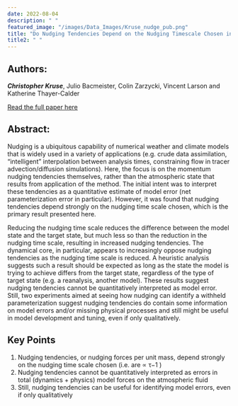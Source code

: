 ```yaml
---
date: 2022-08-04
description: " "
featured_image: "/images/Data_Images/Kruse_nudge_pub.png"
title: "Do Nudging Tendencies Depend on the Nudging Timescale Chosen in Atmospheric Models?"
title2: " "
---
```

## Authors:
***Christopher Kruse***, Julio Bacmeister, Colin Zarzycki, Vincent Larson and Katherine Thayer-Calder

[Read the full paper here](https://doi.org/10.1029/2022MS003024)
## Abstract:
Nudging is a ubiquitous capability of numerical weather and climate models that is widely used in a variety of applications (e.g. crude data assimilation, “intelligent” interpolation between analysis times, constraining flow in tracer advection/diffusion simulations). Here, the focus is on the momentum nudging tendencies themselves, rather than the atmospheric state that results from application of the method. The initial intent was to interpret these tendencies as a quantitative estimate of model error (net parameterization error in particular). However, it was found that nudging tendencies depend strongly on the nudging time scale chosen, which is the primary result presented here.

<!--more-->

Reducing the nudging time scale reduces the difference between the model state and the target state, but much less so than the reduction in the nudging time scale, resulting in increased nudging tendencies. The dynamical core, in particular, appears to increasingly oppose nudging tendencies as the nudging time scale is reduced. A heuristic analysis suggests such a result should be expected as long as the state the model is trying to achieve differs from the target state, regardless of the type of target state (e.g. a reanalysis, another model). These results suggest nudging tendencies cannot be quantitatively interpreted as model error. Still, two experiments aimed at seeing how nudging can identify a withheld parameterization suggest nudging tendencies do contain some information on model errors and/or missing physical processes and still might be useful in model development and tuning, even if only qualitatively.

## Key Points
1. Nudging tendencies, or nudging forces per unit mass, depend strongly on the nudging time scale chosen (i.e. are ∝ τ−1 )
2. Nudging tendencies cannot be quantitatively interpreted as errors in total (dynamics + physics) model forces on the atmospheric fluid
3. Still, nudging tendencies can be useful for identifying model errors, even if only qualitatively
